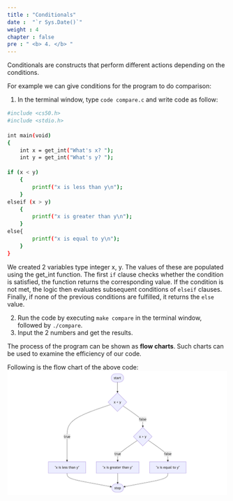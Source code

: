 ```yaml
---
title : "Conditionals"
date :  "`r Sys.Date()`" 
weight : 4 
chapter : false
pre : " <b> 4. </b> "
---
```

Conditionals are constructs that perform different actions depending on the conditions. 


For example we can give conditions for the program to do comparison:
1. In the terminal window, type `code compare.c` and write code as follow:
```bash
#include <cs50.h>
#include <stdio.h>

int main(void)
{
    int x = get_int("What's x? ");
    int y = get_int("What's y? ");

if (x < y)
    {
        printf("x is less than y\n");
    }
elseif (x > y)
    {
        printf("x is greater than y\n");
    }
else{
        printf("x is equal to y\n");
    }
}
```
We created 2 variables type integer x, y. The values of these are populated using the get_int function. The first `if` clause checks whether the condition is satisfied, the function returns the corresponding value. If the condition is not met, the logic then evaluates subsequent conditions of `elseif` clauses. Finally, if none of the previous conditions are fulfilled, it returns the `else` value.

2. Run the code by executing `make compare` in the terminal window, followed by `./compare`.
3. Input the 2 numbers and get the results.

The process of the program can be shown as **flow charts**. Such charts can be used to examine the efficiency of our code.

Following is the flow chart of the above code:
![flowchart](https://raw.githubusercontent.com/baobaoupcloud/cs/main/static/images/4.conditionals/1conditionals.png)

